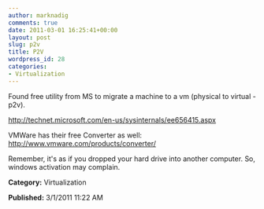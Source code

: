 ```yaml
---
author: marknadig
comments: true
date: 2011-03-01 16:25:41+00:00
layout: post
slug: p2v
title: P2V
wordpress_id: 28
categories:
- Virtualization
---
```


Found free utility from MS to migrate a machine to a vm (physical to virtual - p2v).

http://technet.microsoft.com/en-us/sysinternals/ee656415.aspx

VMWare has their free Converter as well:
http://www.vmware.com/products/converter/

Remember, it's as if you dropped your hard drive into another computer. So, windows activation may complain.





**Category:** Virtualization




**Published:** 3/1/2011 11:22 AM



